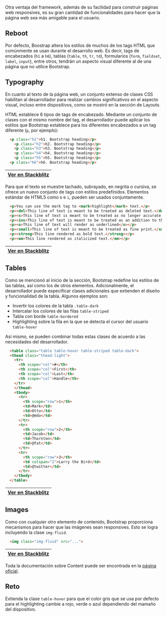 Otra ventaja del framework, además de su facilidad para construir páginas web responsives, es su gran cantidad de funcionalidades para hacer que la página web sea más amigable para el usuario.


## Reboot

Por defecto, Boostrap altera los estilos de muchos de los tags HTML que comúnmente se usan durante el desarrollo web. Es decir, tags de encabezados (`h1` a `h6`), tablas (`table`, `th`, `tr`, `td`), formularios (`form`, `fieldset`, `label`, `input`), entre otros, tendrán un aspecto visual diferente al de una página que no utilice Bootstrap.


## Typography

En cuanto al texto de la página web, un conjunto extenso de clases CSS habilitan al desarrollador para realizar cambios significativos en el aspecto visual, incluso entre dispositivos, como se mostró en la sección de Layouts.

HTML establece 6 tipos de tags de encabezado. Mediante un conjunto de clases con el mismo nombre del tag, el desarrollador puede aplicar los estilos que Bootstrap establece para los diferentes encabezados a un tag diferente (`p`, por ejemplo):

```html
  <p class="h1">h1. Bootstrap heading</p>
    <p class="h2">h2. Bootstrap heading</p>
    <p class="h3">h3. Bootstrap heading</p>
    <p class="h4">h4. Bootstrap heading</p>
    <p class="h5">h5. Bootstrap heading</p>
  <p class="h6">h6. Bootstrap heading</p>
```
|[Ver en Stackblitz](https://stackblitz.com/edit/bootstrap-headding-classes?embed=1&file=index.html)|
|--|

Para que el texto se muestre tachado, subrayado, en negrita o cursiva, se ofrece un nuevo conjunto de tags con estilos predefinidos. Elementos estándar de HTML5 como `b` e `i`, pueden ser usados conjuntamente.

```html
  <p>You can use the mark tag to <mark>highlight</mark> text.</p>
  <p><del>This line of text is meant to be treated as deleted text.</del></p>
  <p><s>This line of text is meant to be treated as no longer accurate.</s></p>
  <p><ins>This line of text is meant to be treated as an addition to the document.</ins></p>
  <p><u>This line of text will render as underlined</u></p>
  <p><small>This line of text is meant to be treated as fine print.</small></p>
  <p><strong>This line rendered as bold text.</strong></p>
  <p><em>This line rendered as italicized text.</em></p>
```
|[Ver en Stackblitz](https://stackblitz.com/edit/bootstrap-inline-text?embed=1&file=index.html)|
|--|


## Tables

Como se mencionó al inicio de la sección, Bootstrap redefine los estilos de las tablas, así como los de otros elementos. Adicionalmente, el desarrollador puede especificar clases adicionales que extienden el diseño y funcionalidad de la tabla. Algunos ejemplos son: 

- Invertir los colores de la tabla `.table-dark`
- Intercalar los colores de las filas `table-striped`
- Tabla con borde `table-bordered`
- Highlighting sobre la fila en la que se detecta el cursor del usuario `table-hover`

Así mismo, se pueden combinar todas estas clases de acuerdo a las necesidades del desarrollador.

```html
  <table class="table table-hover table-striped table-dark">
  <thead class="thead-light">
    <tr>
      <th scope="col">#</th>
      <th scope="col">First</th>
      <th scope="col">Last</th>
      <th scope="col">Handle</th>
    </tr>
    </thead>
    <tbody>
      <tr>
        <th scope="row">1</th>
        <td>Mark</td>
        <td>Otto</td>
        <td>@mdo</td>
      </tr>
      <tr>
        <th scope="row">2</th>
        <td>Jacob</td>
        <td>Thornton</td>
        <td>@fat</td>
      </tr>
      <tr>
        <th scope="row">3</th>
        <td colspan="2">Larry the Bird</td>
        <td>@twitter</td>
      </tr>
    </tbody>
  </table>
```
|[Ver en Stackblitz](https://stackblitz.com/edit/bootstrap-tables?embed=1&file=index.html)|
|--|


## Images

Como con cualquier otro elemento de contenido, Bootstrap proporciona mecanismos para hacer que las imágenes sean responsives. Esto se logra incluyendo la clase `img-fluid`.

```html
  <img class="img-fluid" src="...">
```
|[Ver en Stackblitz](https://stackblitz.com/edit/bootstrap-image-responsive?embed=1&file=index.html)|
|--|

Toda la documentación sobre Content puede ser encontrada en la [página oficial](https://getbootstrap.com/docs/4.2/content/).


## Reto

Extienda la clase `table-hover` para que el color gris que se usa por defecto para el highlighting cambie a rojo, verde o azul dependiendo del mamaño del dispositivo. 